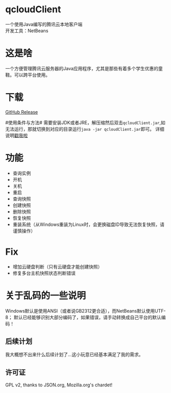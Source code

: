 # qcloudClient
一个使用Java编写的腾讯云本地客户端<br>
开发工具：NetBeans

# 这是啥 #
一个方便管理腾讯云服务器的Java应用程序，尤其是那些有着多个学生优惠的童鞋。可以跨平台使用。

# 下载 #
[GitHub Release](https://github.com/BennyThink/qcloudClient/releases "GitHub Release")

#使用条件与方法#
需要安装JDK或者JRE，解压缩然后双击`qcloudClient.jar`,如无法运行，那就切换到对应的目录运行`java -jar qcloudClient.jar`即可。
详细说明[戳我啦](https://www.bennythink.com/qclient.html "土豆不好吃")

# 功能 #
* 查询实例
* 开机
* 关机
* 重启
* 查询快照
* 创建快照
* 删除快照
* 恢复快照
* 重装系统（从Windows重装为Linux时，会更换磁盘ID导致无法恢复快照，请谨慎操作）

# Fix #
* 增加云硬盘判断（只有云硬盘才能创建快照）
* 修复多台主机快照状态判断错误

# 关于乱码的一些说明 #
Windows默认是使用ANSI（或者说GB2312更合适），而NetBeans默认使用UTF-8；
默认已经能够识别大部分编码了，如果错误，请手动转换成自己平台的默认编码！

## 后续计划 ##
我大概想不出来什么后续计划了...这小玩意已经基本满足了我的需求。

## 许可证 ##
GPL v2, thanks to JSON.org, Mozilla.org's chardet!
